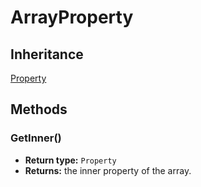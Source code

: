 # ArrayProperty

## Inheritance
[Property](./property.md)

## Methods

### GetInner()

- **Return type:** `Property`
- **Returns:** the inner property of the array.